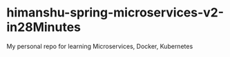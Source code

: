 # himanshu-spring-microservices-v2-in28Minutes
My personal repo for learning Microservices, Docker, Kubernetes
